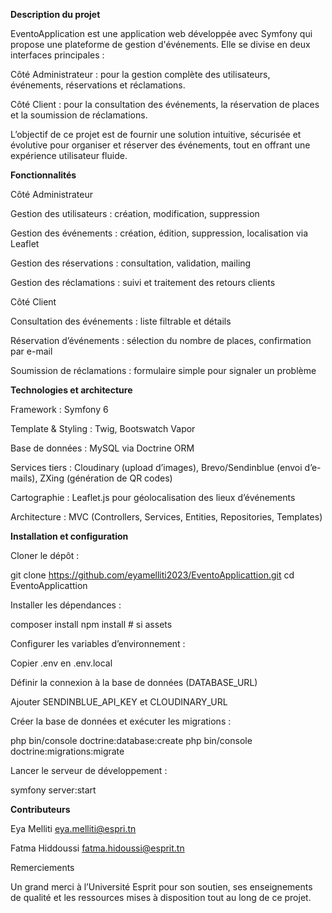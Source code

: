 **Description du projet**

EventoApplication est une application web développée avec Symfony qui propose une plateforme de gestion d'événements. Elle se divise en deux interfaces principales :

Côté Administrateur : pour la gestion complète des utilisateurs, événements, réservations et réclamations.

Côté Client : pour la consultation des événements, la réservation de places et la soumission de réclamations.

L’objectif de ce projet est de fournir une solution intuitive, sécurisée et évolutive pour organiser et réserver des événements, tout en offrant une expérience utilisateur fluide.

**Fonctionnalités**

Côté Administrateur

Gestion des utilisateurs : création, modification, suppression

Gestion des événements : création, édition, suppression, localisation via Leaflet

Gestion des réservations : consultation, validation, mailing 

Gestion des réclamations : suivi et traitement des retours clients

Côté Client

Consultation des événements : liste filtrable et détails

Réservation d’événements : sélection du nombre de places, confirmation par e-mail

Soumission de réclamations : formulaire simple pour signaler un problème

**Technologies et architecture**

Framework : Symfony 6

Template & Styling : Twig, Bootswatch Vapor

Base de données : MySQL via Doctrine ORM

Services tiers : Cloudinary (upload d’images), Brevo/Sendinblue (envoi d’e-mails), ZXing (génération de QR codes)

Cartographie : Leaflet.js pour géolocalisation des lieux d’événements

Architecture : MVC (Controllers, Services, Entities, Repositories, Templates)

**Installation et configuration**

Cloner le dépôt :

git clone https://github.com/eyamelliti2023/EventoApplicattion.git
cd EventoApplicattion

Installer les dépendances :

composer install
npm install # si assets

Configurer les variables d’environnement :

Copier .env en .env.local

Définir la connexion à la base de données (DATABASE_URL)

Ajouter SENDINBLUE_API_KEY et CLOUDINARY_URL

Créer la base de données et exécuter les migrations :

php bin/console doctrine:database:create
php bin/console doctrine:migrations:migrate

Lancer le serveur de développement :

symfony server:start

**Contributeurs**

Eya Melliti <eya.melliti@espri.tn>

Fatma Hiddoussi <fatma.hidoussi@esprit.tn>

Remerciements

Un grand merci à l’Université Esprit pour son soutien, ses enseignements de qualité et les ressources mises à disposition tout au long de ce projet.
